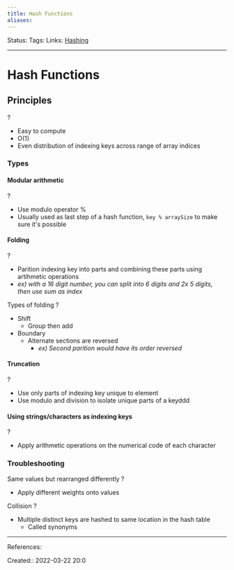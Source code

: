 ```yaml
---
title: Hash Functions
aliases:
---
```

Status:
Tags:
Links: [Hashing](out/hashing.md)
___

# Hash Functions

## Principles
?
- Easy to compute
- O(1)
- Even distribution of indexing keys across range of array indices

### Types
#### Modular arithmetic
?
- Use modulo operator %
- Usually used as last step of a hash function, `key % arraySize` to make sure it's possible

#### Folding
?
- Parition indexing key into parts and combining these parts using artihmetic operations
- *ex) with a 16 digit number, you can split into 6 digits and 2x 5 digits, then use sum as index*

Types of folding
?
- Shift
	- Group then add
- Boundary
	- Alternate sections are reversed
		- *ex) Second parition would have its order reversed*

#### Truncation
?
- Use only parts of indexing key unique to element
- Use modulo and division to isolate unique parts of a keyddd

#### Using strings/characters as indexing keys
?
- Apply arithmetic operations on the numerical code of each character

### Troubleshooting

Same values but rearranged differently
?
- Apply different weights onto values

Collision
?
- Multiple distinct keys are hashed to same location in the hash table
	- Called synonyms

___
References:

Created:: 2022-03-22 20:0